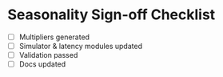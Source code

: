 # Seasonality Sign-off Checklist

- [ ] Multipliers generated
- [ ] Simulator & latency modules updated
- [ ] Validation passed
- [ ] Docs updated

